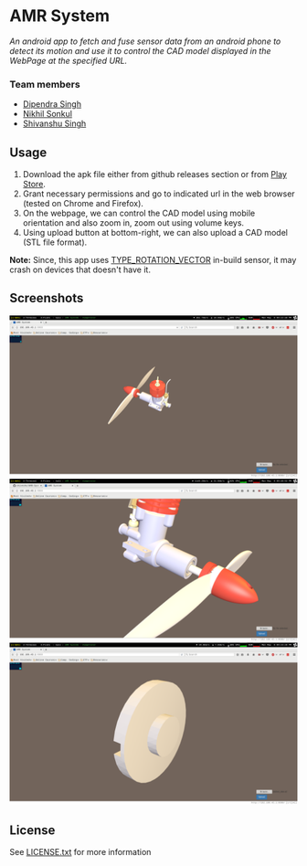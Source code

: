 # AMR System
_An android app to fetch and fuse sensor data from an android phone to detect its motion and use it to control the CAD model displayed in the WebPage at the specified URL._

### Team members
* [Dipendra Singh](https://github.com/sdipendra)
* [Nikhil Sonkul](https://github.com/sonkul)
* [Shivanshu Singh](https://github.com/shivnshu)

## Usage
1. Download the apk file either from github releases section or from [Play Store](https://play.google.com/store/apps/details?id=com.amr_system.shivnshu.androidapp).
2. Grant necessary permissions and go to indicated url in the web browser (tested on Chrome and Firefox).
3. On the webpage, we can control the CAD model using mobile orientation and also zoom in, zoom out using volume keys.
4. Using upload button at bottom-right, we can also upload a CAD model (STL file format).

**Note:** Since, this app uses [TYPE_ROTATION_VECTOR](https://developer.android.com/reference/android/hardware/Sensor.html#TYPE_ROTATION_VECTOR) in-build sensor, it may crash on devices that doesn't have it.

## Screenshots
![](Screenshots/3.png)
![](Screenshots/6.png)
![](Screenshots/5.png)

## License
See [LICENSE.txt](https://github.com/shivnshu/AMR-System/blob/master/LICENSE.txt) for more information
